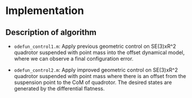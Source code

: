 # Implementation

## Description of algorithm

- `odefun_control1.m`: Apply previous geometric control on SE(3)xR^2 quadrotor suspended with point mass into the offset dynamical model, where we can observe a final configuration error.

- `odefun_control2.m`: Apply improved geometric control on SE(3)xR^2 quadrotor suspended with point mass where there is an offset from the suspension point to the CoM of quadrotor. The desired states are generated by the differential flatness.

